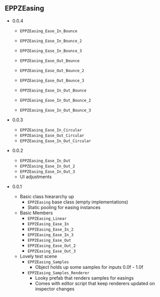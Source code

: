 EPPZEasing
----------

* 0.0.4

	+ `EPPZEasing_Ease_In_Bounce`
	+ `EPPZEasing_Ease_In_Bounce_2`
	+ `EPPZEasing_Ease_In_Bounce_3`

	+ `EPPZEasing_Ease_Out_Bounce`
	+ `EPPZEasing_Ease_Out_Bounce_2`
	+ `EPPZEasing_Ease_Out_Bounce_3`
		
	+ `EPPZEasing_Ease_In_Out_Bounce`
	+ `EPPZEasing_Ease_In_Out_Bounce_2`
	+ `EPPZEasing_Ease_In_Out_Bounce_3`

* 0.0.3

	+ `EPPZEasing_Ease_In_Circular`
	+ `EPPZEasing_Ease_Out_Circular`
	+ `EPPZEasing_Ease_In_Out_Circular`

* 0.0.2

	+ `EPPZEasing_Ease_In_Out`
	+ `EPPZEasing_Ease_In_Out_2`
	+ `EPPZEasing_Ease_In_Out_3`
	+ UI adjustments

* 0.0.1

	+ Basic class hieararchy up
		+ `EPPZEasing` base class (empty implementations)
		+ Static pooling for easing instances
	+ Basic Members
		+ `EPPZEasing_Linear`
		+ `EPPZEasing_Ease_In`		
		+ `EPPZEasing_Ease_In_2`		
		+ `EPPZEasing_Ease_In_3`		
		+ `EPPZEasing_Ease_Out`		
		+ `EPPZEasing_Ease_Out_2`		
		+ `EPPZEasing_Ease_Out_3`		
	+ Lovely test scene
		+ `EPPZEasing_Samples`
			+ Object holds up some samples for inputs 0.0f - 1.0f
		+ `EPPZEasing_Samples_Renderer`
			+ Looky prefab that renders samples for easings
			+ Comes with editor script that keep renderers updated on inspector changes
